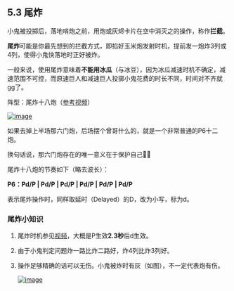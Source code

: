 ## 5.3 尾炸

 

小鬼被投掷后，落地啃炮之前，用炮或灰烬卡片在空中消灭之的操作，称作**拦截**。

 

**尾炸**可能是你最先想到的拦截方式，即掐好玉米炮发射时机，提前发一炮炸3列或4列，使得小鬼快落地时正好被炸。

 

一般来说，使用尾炸意味着**不能用冰瓜**（与冰豆），因为冰瓜减速时机不确定，减速范围不可控，而原速巨人和减速巨人投掷小鬼花费的时长不同，时间对不齐就gg了。

 

阵型：尾炸十八炮（[参考视频](https://www.bilibili.com/video/BV1mx411Q7Pq)）

 

[![image](https://forum.crescb.com/wp-content/uploads/wpforo/attachments/2/thumbnail/346-image.png)](https://forum.crescb.com/wp-content/uploads/wpforo/attachments/2/346-image.png)



 

如果去掉上半场那六门炮，后场摆个曾哥什么的，就是一个非常普通的P6十二炮。

 

换句话说，那六门炮存在的唯一意义在于保护自己🤫🤫

 

尾炸十八炮的节奏如下（略去波长）：

**P6：Pd/P | Pd/P | Pd/P | Pd/P | Pd/P | Pd/P** 

 

表示尾炸操作时，同样取延时（Delayed）的D，改为小写，标为d。

 

 

### 尾炸小知识

1. 尾炸时机参见[视频](https://www.bilibili.com/video/BV1mx411Q7Pq)，大概是P生效**2.3秒**后d生效。

2. 由于小鬼判定问题炸一路比炸二路好，炸4列比炸3列好。

3. 操作足够精确的话可以无伤。小鬼被炸时有灰（如图），不一定代表炮有伤。

   [![image](https://forum.crescb.com/wp-content/uploads/wpforo/attachments/2/thumbnail/347-image.png)](https://forum.crescb.com/wp-content/uploads/wpforo/attachments/2/347-image.png)

 